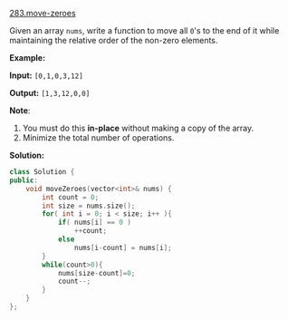 [283.move-zeroes](https://leetcode.com/problems/move-zeroes/)  

Given an array `nums`, write a function to move all `0`'s to the end of it while maintaining the relative order of the non-zero elements.

**Example:**

  
**Input:** `[0,1,0,3,12]`
  
**Output:** `[1,3,12,0,0]`

**Note**:

1.  You must do this **in-place** without making a copy of the array.
2.  Minimize the total number of operations.  



**Solution:**  

```cpp
class Solution {
public:
    void moveZeroes(vector<int>& nums) {
        int count = 0;
        int size = nums.size();
        for( int i = 0; i < size; i++ ){
            if( nums[i] == 0 )
                ++count;
            else
                nums[i-count] = nums[i];
        }
        while(count>0){
            nums[size-count]=0;
            count--;
        }
    }
};
```
      